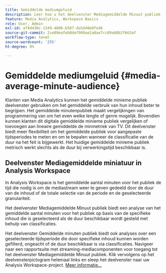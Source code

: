 ```yaml
---
title: Gemiddelde mediumgeluid
description: Leer hoe u het deelvenster Mediagemiddelde Minuut publiek kunt gebruiken om een gemiddeld aantal minuten publiek voor een bepaald stuk inhoud of over een aangepaste tijdsperiode te analyseren.
feature: Media Analytics, Workspace Basics
role: User, Admin
exl-id: af4d430c-1349-4606-b587-da5d40e0fe4b
source-git-commit: 2ce09eafeb8def909ae2a8ae7cc09a88b2f663af
workflow-type: tm+mt
source-wordcount: '255'
ht-degree: 0%

---
```


# Gemiddelde mediumgeluid {#media-average-minute-audience}

Klanten van Media Analytics kunnen het gemiddelde minieme publiek deelvenster gebruiken om het gemiddelde verbruik van hun inhoud beter te begrijpen. Het gemiddelde minutenpubliek maakt vergelijkingen van programmering van om het even welke lengte of genre mogelijk. Bovendien kunnen klanten dit digitale gemiddelde minieme publiek vergelijken of toevoegen aan lineaire gemiddelde de minmetriek van TV. Dit deelvenster biedt meer flexibiliteit om het gemiddelde publiek voor aangepaste tijdsperiodes te meten en om te bepalen wanneer de classificatie van de duur na het feit is bijgewerkt. Het huidige gemiddelde minieme publiek metrisch werkt slechts als de duur bij verwerkingstijd beschikbaar is.

## Deelvenster Mediagemiddelde miniatuur in Analysis Workspace

In Analysis Workspace is het gemiddelde aantal minuten voor het publiek de tijd die nodig is om de mediastream weer te geven gedeeld door de duur van de inhoud of de totale selectie van de periode en de geselecteerde granulariteit.


Het deelvenster Mediagemiddelde Minuut publiek biedt een analyse van het gemiddelde aantal minuten voor het publiek op basis van de specifieke inhoud die is geselecteerd als de duur beschikbaar wordt gesteld met behulp van classificaties.

Het deelvenster Gemiddelde minuten publiek biedt ook analyses over een geselecteerde tijdsperiode die door specifieke inhoud kunnen worden gefilterd, ongeacht of de duur beschikbaar is via classificaties. Navigeer naar een rapportsuite met streaming-mediacomponenten voor toegang tot het deelvenster Mediagemiddelde Minuut publiek. Klik vervolgens op het deelvensterpictogram helemaal links en sleep het deelvenster naar uw Analysis Workspace-project. [Meer informatie...](https://experienceleague.adobe.com/docs/analytics/analyze/analysis-workspace/panels/average-minute-audience-panel.html?lang=nl-NL)
